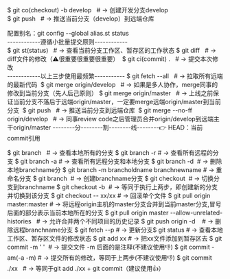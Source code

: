 $ git co(checkout) -b develop   # → 创建开发分支develop     
$ git push   # → 推送当前分支（develop）到远端仓库     

配置别名：git config --global alias.st status       
------------遵循小批量提交原则------------       
$ git st(status)   # → 查看当前分支工作区、暂存区的工作状态
$ git diff   # → diff文件的修改（⚠️很重要很重要很重要） 
$ git ci(commit) .   # → 提交本次修改       
------------以上三步使用最频繁-----------
$ git fetch --all   # → 拉取所有远端的最新代码 
$ git merge origin/develop   # → 如果是多人协作，merge同事的修改到当前分支（先人后己原则）
$ git merge origin/master   # → 上线之前保证当前分支不落后于远端origin/master，一定要merge远端origin/master到当前分支 
$ git push   # → 推送当前分支到远端仓库 
$ git merge --no-ff origin/develop   # → 同事review code之后管理员合并origin/develop到远端主干origin/master
--------分--------割--------线--------👉 HEAD：当前commit引用

$ git branch   # → 查看本地所有的分支
$ git branch -r # → 查看所有远程的分支
$ git branch -a # → 查看所有远程分支和本地分支
$ git branch -d <branchname> # → 删除本地branchname分
$ git branch -m brancholdname  branchnewname # → 重命名分支
  $ git branch <branchname> # → 创建branchname分支
  $ git checkout <branchname> # → 切换分支到branchname
  $ git checkout -b <branchname> # → 等同于执行上两步，即创建新的分支并切换到该分支
  $ git checkout -- xx/xx # → 回滚单个文件
  $ git pull origin master:master # → 将远程origin主机的master分支合并到当前master分支,冒号后面的部分表示当前本地所在的分支
  $ git pull origin master --allow-unrelated-histories   # → 允许合并两个不同项目的历史记录
  $ git push origin -d <branchname>   # → 删除远程branchname分支
  $ git fetch --p   # → 更新分支$ git status # → 查看本地工作区、暂存区文件的修改状态
  $ git add xx # → 把xx文件添加到暂存区去
  $ git commit -m ' '  # → 提交文件 -m 后面的是注释(不建议使用👎)
  $ git commit -am(-a -m) # → 提交所有的修改，等同于上两步(不建议使用👎)
  $ git commit ./xx   # → 等同于git add ./xx + git commit（建议使用👍）

